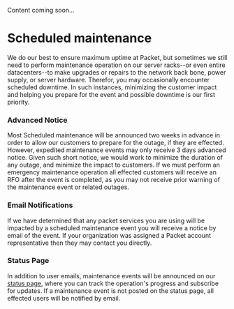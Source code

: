 <!--<meta>
{
    "title":"Maintenance Events",
    "description":"Learn more about Maintenance Events at Packet",
    "date": "09/20/2019",
    "tag":["Sales", "Maintenance Events"]
}
</meta>-->
Content coming soon...

# Scheduled maintenance
We do our best to ensure maximum uptime at Packet, but sometimes we still need
to perform maintenance operation on our server racks--or even entire
datacenters--to make upgrades or repairs to the network back bone, power
supply, or server hardware. Therefor, you may occasionally encounter scheduled
downtime. In such instances, minimizing the customer impact and helping you
prepare for the event and possible downtime is our first priority.

### Advanced Notice
Most Scheduled maintenance will be announced two weeks in advance in order to
allow our customers to prepare for the outage, if they are effected. However,
expedited maintenance events may only receive 3 days advanced notice. Given such
short notice, we would work to minimize the duration of any outage, and minimize
the impact to customers. If we must perform an emergency maintenance operation
all effected customers will receive an RFO after the event is completed, as you
may not receive prior warning of the maintenance event or related outages.

### Email Notifications
If we have determined that any packet services you are using will be impacted by
a scheduled maintenance event you will receive a notice by email of the event.
If your organization was assigned a Packet account representative then they may
contact you directly.

### Status Page
In addition to user emails, maintenance events will be announced on our
[status page](https://status.packet.com), where you can track the operation's
progress and subscribe for updates. If a maintenance event is not posted on the
status page, all effected users will be notified by email.
